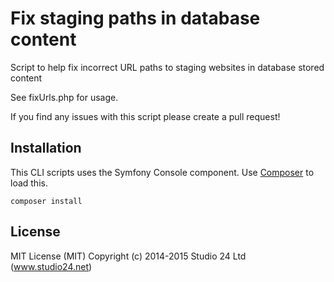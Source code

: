 # Fix staging paths in database content

Script to help fix incorrect URL paths to staging websites in database stored content

See fixUrls.php for usage.

If you find any issues with this script please create a pull request!

## Installation

This CLI scripts uses the Symfony Console component. Use [Composer](http://getcomposer.org) to load this.

    composer install

## License

MIT License (MIT)
Copyright (c) 2014-2015 Studio 24 Ltd (www.studio24.net)

